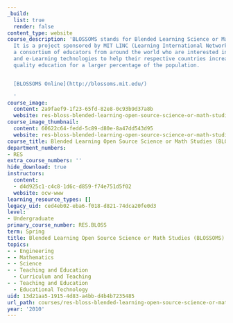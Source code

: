 ```yaml
---
_build:
  list: true
  render: false
content_type: website
course_description: 'BLOSSOMS stands for Blended Learning Science or Math Studies.
  It is a project sponsored by MIT LINC (Learning International Networks Consortium)
  a consortium of educators from around the world who are interested in using distance
  and e-Learning technologies to help their respective countries increase access to
  quality education for a larger percentage of the population.


  [BLOSSOMS Online](http://blossoms.mit.edu/)

  '
course_image:
  content: 2a9faef9-1f23-65fd-82e8-0c93b9d37a8b
  website: res-bloss-blended-learning-open-source-science-or-math-studies-blossoms-spring-2010
course_image_thumbnail:
  content: 60622c64-fedd-5c89-d80e-8a47dd543d95
  website: res-bloss-blended-learning-open-source-science-or-math-studies-blossoms-spring-2010
course_title: Blended Learning Open Source Science or Math Studies (BLOSSOMS)
department_numbers:
- RES
extra_course_numbers: ''
hide_download: true
instructors:
  content:
  - d4d925c1-c4c8-1d6c-d859-f74e751d5f02
  website: ocw-www
learning_resource_types: []
legacy_uid: ced4eb02-eba6-f018-d821-74dca20fe0d3
level:
- Undergraduate
primary_course_number: RES.BLOSS
term: Spring
title: Blended Learning Open Source Science or Math Studies (BLOSSOMS)
topics:
- - Engineering
- - Mathematics
- - Science
- - Teaching and Education
  - Curriculum and Teaching
- - Teaching and Education
  - Educational Technology
uid: 13d21aa5-1915-4d83-a4bb-d4b4b7235485
url_path: courses/res-bloss-blended-learning-open-source-science-or-math-studies-blossoms-spring-2010
year: '2010'
---
```

